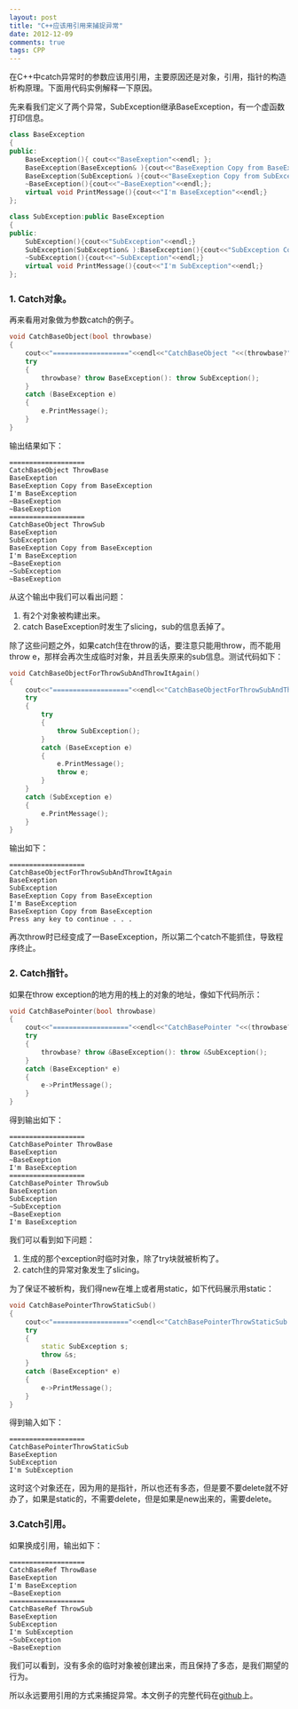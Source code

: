```yaml
---
layout: post
title: "C++应该用引用来捕捉异常"
date: 2012-12-09
comments: true
tags: CPP
---
```

<p>在C++中catch异常时的参数应该用引用，主要原因还是对象，引用，指针的构造析构原理。下面用代码实例解释一下原因。</p>  <p>先来看我们定义了两个异常，SubException继承BaseException，有一个虚函数打印信息。</p>  

```cpp
class BaseException
{
public:
    BaseException(){ cout<<"BaseExeption"<<endl; };
    BaseException(BaseException& ){cout<<"BaseExeption Copy from BaseException"<<endl;};
    BaseException(SubException& ){cout<<"BaseExeption Copy from SubException"<<endl;};
    ~BaseException(){cout<<"~BaseExeption"<<endl;};
    virtual void PrintMessage(){cout<<"I'm BaseException"<<endl;}
};

class SubException:public BaseException
{
public:
    SubException(){cout<<"SubException"<<endl;}
    SubException(SubException& ):BaseException(){cout<<"SubException Copy from SubException"<<endl;};
    ~SubException(){cout<<"~SubException"<<endl;}
    virtual void PrintMessage(){cout<<"I'm SubException"<<endl;}
};
```

<h3>1. Catch对象。</h3>

<p>再来看用对象做为参数catch的例子。</p>

```cpp
void CatchBaseObject(bool throwbase)
{
    cout<<"==================="<<endl<<"CatchBaseObject "<<(throwbase?"ThrowBase":"ThrowSub")<<endl;
    try
    {
        throwbase? throw BaseException(): throw SubException();
    }
    catch (BaseException e)
    {
        e.PrintMessage();
    }
}
```

<p>输出结果如下：</p>

```
===================
CatchBaseObject ThrowBase
BaseExeption
BaseExeption Copy from BaseException
I'm BaseException
~BaseExeption
~BaseExeption
===================
CatchBaseObject ThrowSub
BaseExeption
SubException
BaseExeption Copy from BaseException
I'm BaseException
~BaseExeption
~SubException
~BaseExeption
```

<p>从这个输出中我们可以看出问题：</p>

<ol>
  <li>有2个对象被构建出来。</li>

  <li>catch BaseException时发生了slicing，sub的信息丢掉了。</li>
</ol>

<p>除了这些问题之外，如果catch住在throw的话，要注意只能用throw，而不能用throw e，那样会再次生成临时对象，并且丢失原来的sub信息。测试代码如下：</p>

```cpp
void CatchBaseObjectForThrowSubAndThrowItAgain()
{
    cout<<"==================="<<endl<<"CatchBaseObjectForThrowSubAndThrowItAgain "<<endl;
    try
    {
        try
        {
            throw SubException();
        }
        catch (BaseException e)
        {
            e.PrintMessage();
            throw e;
        }
    }
    catch (SubException e)
    {
        e.PrintMessage();
    }
}
```

<p>输出如下：</p>

```
===================
CatchBaseObjectForThrowSubAndThrowItAgain
BaseExeption
SubException
BaseExeption Copy from BaseException
I'm BaseException
BaseExeption Copy from BaseException
Press any key to continue . . .
```

<p>再次throw时已经变成了一BaseException，所以第二个catch不能抓住，导致程序终止。</p>

<h3>2. Catch指针。</h3>

<p>如果在throw exception的地方用的栈上的对象的地址，像如下代码所示：</p>

```cpp
void CatchBasePointer(bool throwbase)
{
    cout<<"==================="<<endl<<"CatchBasePointer "<<(throwbase?"ThrowBase":"ThrowSub")<<endl;
    try
    {
        throwbase? throw &BaseException(): throw &SubException();
    }
    catch (BaseException* e)
    {
        e->PrintMessage();
    }
}
```

<p>得到输出如下：</p>

```
===================
CatchBasePointer ThrowBase
BaseExeption
~BaseExeption
I'm BaseException
===================
CatchBasePointer ThrowSub
BaseExeption
SubException
~SubException
~BaseExeption
I'm BaseException
```

<p>我们可以看到如下问题：</p>

<ol>
  <li>生成的那个exception时临时对象，除了try块就被析构了。</li>

  <li>catch住的异常对象发生了slicing。</li>
</ol>

<p>为了保证不被析构，我们得new在堆上或者用static，如下代码展示用static：</p>

```cpp
void CatchBasePointerThrowStaticSub()
{
    cout<<"==================="<<endl<<"CatchBasePointerThrowStaticSub "<<endl;
    try
    {
        static SubException s;
        throw &s;
    }
    catch (BaseException* e)
    {
        e->PrintMessage();
    }
}
```

<p>得到输入如下：</p>

```
===================
CatchBasePointerThrowStaticSub
BaseExeption
SubException
I'm SubException
```

<p>这时这个对象还在，因为用的是指针，所以也还有多态，但是要不要delete就不好办了，如果是static的，不需要delete，但是如果是new出来的，需要delete。</p>

<h3>3.Catch引用。</h3>

<p>如果换成引用，输出如下：</p>

```
===================
CatchBaseRef ThrowBase
BaseExeption
I'm BaseException
~BaseExeption
===================
CatchBaseRef ThrowSub
BaseExeption
SubException
I'm SubException
~SubException
~BaseExeption
```

我们可以看到，没有多余的临时对象被创建出来，而且保持了多态，是我们期望的行为。

<p>所以永远要用引用的方式来捕捉异常。本文例子的完整代码在<a href="https://github.com/fresky/CppExample">github</a>上。</p>